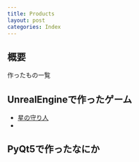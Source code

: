 ```yaml
---
title: Products
layout: post
categories: Index
---
```


<link rel="stylesheet" type="text/css" href="/pto8913/Hoshimori/css/Hoshimori.css">
<div class="bg_Home"></div>

## 概要
作ったもの一覧

## UnrealEngineで作ったゲーム
* [星の守り人]({site.HoshimoriURL}/Hoshimori-Home)
* 

## PyQt5で作ったなにか
